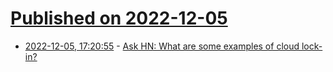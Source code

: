 # [Published on 2022-12-05](index.md)

* [2022-12-05, 17:20:55](https://news.ycombinator.com/item?id=33868531) - [Ask HN: What are some examples of cloud lock-in?](https://news.ycombinator.com/item?id=33868531)
